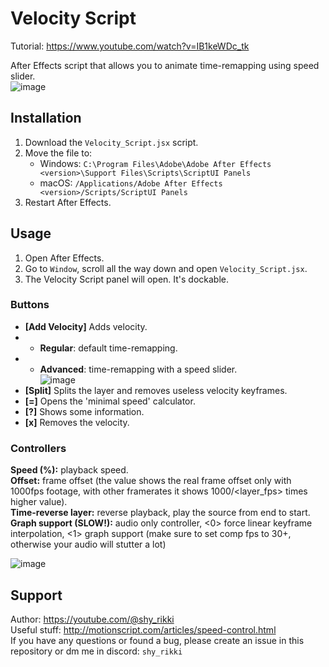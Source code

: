 # Velocity Script

Tutorial: https://www.youtube.com/watch?v=IB1keWDc_tk  

After Effects script that allows you to animate time-remapping using speed slider.  
![image](https://github.com/eirisocherry/velocity-script/assets/115040224/81934aea-8e62-4647-97d9-1a03598343e3)  


## Installation
1. Download the `Velocity_Script.jsx` script.  
2. Move the file to:  
   - Windows: `C:\Program Files\Adobe\Adobe After Effects <version>\Support Files\Scripts\ScriptUI Panels`  
   - macOS: `/Applications/Adobe After Effects <version>/Scripts/ScriptUI Panels`  
3. Restart After Effects.  

## Usage
1. Open After Effects.  
2. Go to `Window`, scroll all the way down and open `Velocity_Script.jsx`.  
3. The Velocity Script panel will open. It's dockable.  

### Buttons
- **[Add Velocity]** Adds velocity.  
- - **Regular**: default time-remapping.  
- - **Advanced**: time-remapping with a speed slider.  
![image](https://github.com/eirisocherry/velocity-script/assets/115040224/31f331f9-3a6d-487e-9cfa-2fbbfc3cc8fd)  
- **[Split]** Splits the layer and removes useless velocity keyframes.  
- **[=]** Opens the 'minimal speed' calculator.  
- **[?]** Shows some information.  
- **[x]** Removes the velocity.  

### Controllers
**Speed (%):** playback speed.  
**Offset:** frame offset (the value shows the real frame offset only with 1000fps footage, with other framerates it shows 1000/<layer_fps> times higher value).  
**Time-reverse layer:** reverse playback, play the source from end to start.  
**Graph support (SLOW!):** audio only controller, <0> force linear keyframe interpolation, <1> graph support (make sure to set comp fps to 30+, otherwise your audio will stutter a lot)  

![image](https://github.com/eirisocherry/velocity-script/assets/115040224/cfd2bc86-881b-4be8-9cba-527ccea5083f)  

## Support
Author: https://youtube.com/@shy_rikki  
Useful stuff: http://motionscript.com/articles/speed-control.html  
If you have any questions or found a bug, please create an issue in this repository or dm me in discord: `shy_rikki`  
